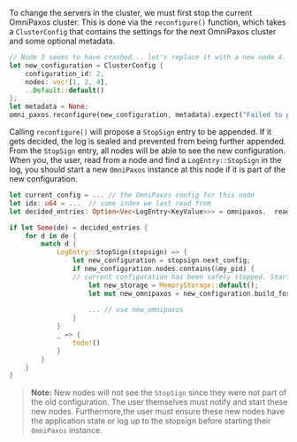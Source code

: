 To change the servers in the cluster, we must first stop the current OmniPaxos cluster. This is done via the `reconfigure()` function, which takes a `ClusterConfig` that contains the settings for the next OmniPaxos cluster and some optional metadata.

```rust
// Node 3 seems to have crashed... let's replace it with a new node 4.
let new_configuration = ClusterConfig {
    configuration_id: 2,
    nodes: vec![1, 2, 4],
    ..Default::default()
};
let metadata = None;
omni_paxos.reconfigure(new_configuration, metadata).expect("Failed to propose reconfiguration");
```

Calling ``reconfigure()`` will propose a `StopSign` entry to be appended. If it gets decided, the log is sealed and prevented from being further appended. From the `StopSign` entry, all nodes will be able to see the new configuration. When you, the user, read from a node and find a `LogEntry::StopSign` in the log, you should start a new `OmniPaxos` instance at this node if it is part of the new configuration.

```rust
let current_config = ... // the OmniPaxos config for this node
let idx: u64 = ...  // some index we last read from
let decided_entries: Option<Vec<LogEntry<KeyValue>>> = omnipaxos.  read_decided_suffix(idx);

if let Some(de) = decided_entries {
    for d in de {
        match d {
            LogEntry::StopSign(stopsign) => {
                let new_configuration = stopsign.next_config;
                if new_configuration.nodes.contains(&my_pid) {
                // current configuration has been safely stopped. Start new instance
                    let new_storage = MemoryStorage::default();
                    let mut new_omnipaxos = new_configuration.build_for_server(current_config.server_config).unwrap();
 
                    ... // use new_omnipaxos
                }
            }
            _ => {
                todo!()
            }
        }
    }
}
```

> **Note:** New nodes will not see the `StopSign` since they were not part of the old configuration. The user themselves must notify and start these new nodes. Furthermore,the user must ensure these new nodes have the application state or log up to the stopsign before starting their `OmniPaxos` instance.
